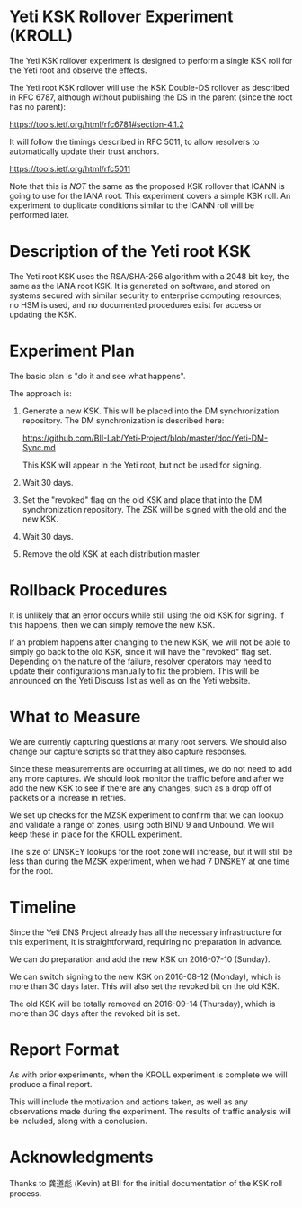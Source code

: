 Yeti KSK Rollover Experiment (KROLL)
====================================
The Yeti KSK rollover experiment is designed to perform a single KSK
roll for the Yeti root and observe the effects.

The Yeti root KSK rollover will use the KSK Double-DS rollover as
described in RFC 6787, although without publishing the DS in the
parent (since the root has no parent):

https://tools.ietf.org/html/rfc6781#section-4.1.2

It will follow the timings described in RFC 5011, to allow resolvers
to automatically update their trust anchors.

https://tools.ietf.org/html/rfc5011

Note that this is _NOT_ the same as the proposed KSK rollover that
ICANN is going to use for the IANA root. This experiment covers a
simple KSK roll. An experiment to duplicate conditions similar to the
ICANN roll will be performed later.


Description of the Yeti root KSK 
================================
The Yeti root KSK uses the RSA/SHA-256 algorithm with a 2048 bit key,
the same as the IANA root KSK. It is generated on software, and stored
on systems secured with similar security to enterprise computing
resources; no HSM is used, and no documented procedures exist for
access or updating the KSK.


Experiment Plan
===============
The basic plan is "do it and see what happens".

The approach is:

1. Generate a new KSK. This will be placed into the DM synchronization
   repository. The DM synchronization is described here:

   https://github.com/BII-Lab/Yeti-Project/blob/master/doc/Yeti-DM-Sync.md

   This KSK will appear in the Yeti root, but not be used for signing.

2. Wait 30 days.

3. Set the "revoked" flag on the old KSK and place that into the DM
   synchronization repository. The ZSK will be signed with the old and
   the new KSK.

4. Wait 30 days.

5. Remove the old KSK at each distribution master.


Rollback Procedures
===================
It is unlikely that an error occurs while still using the old KSK for
signing. If this happens, then we can simply remove the new KSK.

If an problem happens after changing to the new KSK, we will not be
able to simply go back to the old KSK, since it will have the
"revoked" flag set. Depending on the nature of the failure, resolver
operators may need to update their configurations manually to fix the
problem. This will be announced on the Yeti Discuss list as well as on
the Yeti website.


What to Measure
===============
We are currently capturing questions at many root servers. We should
also change our capture scripts so that they also capture responses.

Since these measurements are occurring at all times, we do not need to
add any more captures. We should look monitor the traffic before and
after we add the new KSK to see if there are any changes, such as a
drop off of packets or a increase in retries.

We set up checks for the MZSK experiment to confirm that we can lookup
and validate a range of zones, using both BIND 9 and Unbound. We will
keep these in place for the KROLL experiment.

The size of DNSKEY lookups for the root zone will increase, but it
will still be less than during the MZSK experiment, when we had 7
DNSKEY at one time for the root.


Timeline
========
Since the Yeti DNS Project already has all the necessary
infrastructure for this experiment, it is straightforward, requiring
no preparation in advance.

We can do preparation and add the new KSK on 2016-07-10 (Sunday).

We can switch signing to the new KSK on 2016-08-12 (Monday), which is
more than 30 days later. This will also set the revoked bit on the old
KSK.

The old KSK will be totally removed on 2016-09-14 (Thursday), which is
more than 30 days after the revoked bit is set.


Report Format
=============
As with prior experiments, when the KROLL experiment is complete we
will produce a final report.

This will include the motivation and actions taken, as well as any
observations made during the experiment. The results of traffic
analysis will be included, along with a conclusion.


Acknowledgments
===============
Thanks to 龚道彪 (Kevin) at BII for the initial documentation of the
KSK roll process.
